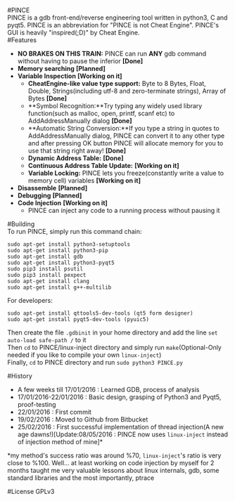 #PINCE  
PINCE is a gdb front-end/reverse engineering tool written in python3, C and pyqt5. PINCE is an abbreviation for "PINCE is not Cheat Engine". PINCE's GUI is heavily "inspired(;D)" by Cheat Engine.  
#Features   
- **NO BRAKES ON THIS TRAIN:** PINCE can run **ANY** gdb command without having to pause the inferior **[Done]**
- **Memory searching** **[Planned]**
- **Variable Inspection** **[Working on it]**
  * **CheatEngine-like value type support:** Byte to 8 Bytes, Float, Double, Strings(including utf-8 and zero-terminate strings), Array of Bytes **[Done]**
  * **Symbol Recognition:**Try typing any widely used library function(such as malloc, open, printf, scanf etc) to AddAddressManually dialog **[Done]**
  * **Automatic String Conversion:**If you type a string in quotes to AddAddressManually dialog, PINCE can convert it to any other type and after pressing OK button PINCE will allocate memory for you to use that string right away! **[Done]**
  * **Dynamic Address Table:** **[Done]**
  * **Continuous Address Table Update:** **[Working on it]**
  * **Variable Locking:** PINCE lets you freeze(constantly write a value to memory cell) variables **[Working on it]**
- **Disassemble** **[Planned]**
- **Debugging** **[Planned]**
- **Code Injection** **[Working on it]**
  * PINCE can inject any code to a running process without pausing it

#Building  
To run PINCE, simply run this command chain:  
  
```
sudo apt-get install python3-setuptools  
sudo apt-get install python3-pip  
sudo apt-get install gdb  
sudo apt-get install python3-pyqt5  
sudo pip3 install psutil  
sudo pip3 install pexpect  
sudo apt-get install clang  
sudo apt-get install g++-multilib  
```  
For developers:  
```
sudo apt-get install qttools5-dev-tools (qt5 form designer)
sudo apt-get install pyqt5-dev-tools (pyuic5)
```

Then create the file ```.gdbinit``` in your home directory and add the line ```set auto-load safe-path /``` to it  
Then ```cd``` to PINCE/linux-inject directory and simply run ```make```(Optional-Only needed if you like to compile your own ```linux-inject```)  
Finally, ```cd``` to PINCE directory and run ```sudo python3 PINCE.py```
  
#History
- A few weeks till 17/01/2016 : Learned GDB, process of analysis
- 17/01/2016-22/01/2016 : Basic design, grasping of Python3 and Pyqt5, proof-testing
- 22/01/2016 : First commit
- 19/02/2016 : Moved to Github from Bitbucket
- 25/02/2016 : First successful implementation of thread injection(A new age dawns!)[Update:08/05/2016 : PINCE now uses ```linux-inject``` instead of injection method of mine]*  
  


*my method's success ratio was around %70, ```linux-inject```'s ratio is very close to %100. Well... at least working on code injection by myself for 2 months taught me very valuable lessons about linux internals, gdb, some standard libraries and the most importantly, ptrace

#License
GPLv3
